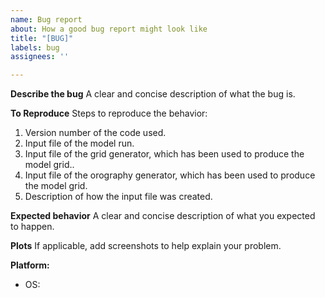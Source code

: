 ```yaml
---
name: Bug report
about: How a good bug report might look like
title: "[BUG]"
labels: bug
assignees: ''

---
```


**Describe the bug**
A clear and concise description of what the bug is.

**To Reproduce**
Steps to reproduce the behavior:
1. Version number of the code used.
2. Input file of the model run.
3. Input file of the grid generator, which has been used to produce the model grid..
4. Input file of the orography generator, which has been used to produce the model grid.
5. Description of how the input file was created.

**Expected behavior**
A clear and concise description of what you expected to happen.

**Plots**
If applicable, add screenshots to help explain your problem.

**Platform:**
 - OS:
